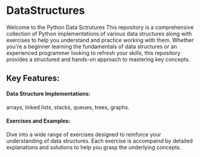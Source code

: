 # DataStructures
Welcome to the Python Data Sctrutures
This repository is a comprehensive collection of Python implementations of various data structures along with exercises to help you understand and practice working with them. 
Whether you're a beginner learning the fundamentals of data structures or an experienced programmer looking to refresh your skills, this repository provides a structured and hands-on approach to mastering key concepts.

## Key Features:
#### Data Structure Implementations: 
arrays, linked lists, stacks, queues, trees, graphs.
#### Exercises and Examples: 
Dive into a wide range of exercises designed to reinforce your understanding of data structures. 
Each exercise is accompaind by detailed explanations and solutions to help you grasp the underlying concepts.
